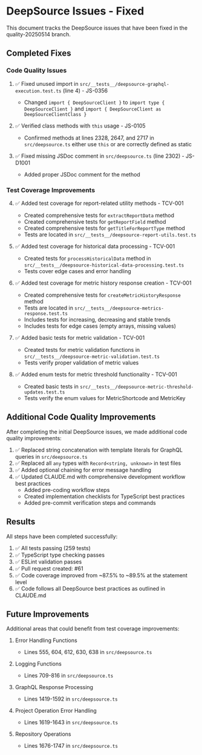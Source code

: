 # DeepSource Issues - Fixed

This document tracks the DeepSource issues that have been fixed in the quality-20250514 branch.

## Completed Fixes

### Code Quality Issues

1. ✅ Fixed unused import in `src/__tests__/deepsource-graphql-execution.test.ts` (line 4) - JS-0356
   - Changed `import { DeepSourceClient }` to `import type { DeepSourceClient }` and `import { DeepSourceClient as DeepSourceClientClass }`

2. ✅ Verified class methods with `this` usage - JS-0105
   - Confirmed methods at lines 2328, 2647, and 2717 in `src/deepsource.ts` either use `this` or are correctly defined as static

3. ✅ Fixed missing JSDoc comment in `src/deepsource.ts` (line 2302) - JS-D1001
   - Added proper JSDoc comment for the method

### Test Coverage Improvements

4. ✅ Added test coverage for report-related utility methods - TCV-001
   - Created comprehensive tests for `extractReportData` method
   - Created comprehensive tests for `getReportField` method
   - Created comprehensive tests for `getTitleForReportType` method
   - Tests are located in `src/__tests__/deepsource-report-utils.test.ts`

5. ✅ Added test coverage for historical data processing - TCV-001
   - Created tests for `processHistoricalData` method in `src/__tests__/deepsource-historical-data-processing.test.ts`
   - Tests cover edge cases and error handling

6. ✅ Added test coverage for metric history response creation - TCV-001
   - Created comprehensive tests for `createMetricHistoryResponse` method
   - Tests are located in `src/__tests__/deepsource-metrics-response.test.ts`
   - Includes tests for increasing, decreasing and stable trends
   - Includes tests for edge cases (empty arrays, missing values)

7. ✅ Added basic tests for metric validation - TCV-001
   - Created tests for metric validation functions in `src/__tests__/deepsource-metric-validation.test.ts`
   - Tests verify proper validation of metric values

8. ✅ Added enum tests for metric threshold functionality - TCV-001
   - Created basic tests in `src/__tests__/deepsource-metric-threshold-updates.test.ts`
   - Tests verify the enum values for MetricShortcode and MetricKey

## Additional Code Quality Improvements

After completing the initial DeepSource issues, we made additional code quality improvements:

1. ✅ Replaced string concatenation with template literals for GraphQL queries in `src/deepsource.ts`
2. ✅ Replaced all `any` types with `Record<string, unknown>` in test files
3. ✅ Added optional chaining for error message handling
4. ✅ Updated CLAUDE.md with comprehensive development workflow best practices
   - Added pre-coding workflow steps
   - Created implementation checklists for TypeScript best practices
   - Added pre-commit verification steps and commands

## Results

All steps have been completed successfully:

1. ✅ All tests passing (259 tests)
2. ✅ TypeScript type checking passes
3. ✅ ESLint validation passes
4. ✅ Pull request created: #61
5. ✅ Code coverage improved from ~87.5% to ~89.5% at the statement level
6. ✅ Code follows all DeepSource best practices as outlined in CLAUDE.md

## Future Improvements

Additional areas that could benefit from test coverage improvements:

1. Error Handling Functions
   - Lines 555, 604, 612, 630, 638 in `src/deepsource.ts`

2. Logging Functions
   - Lines 709-816 in `src/deepsource.ts`

3. GraphQL Response Processing
   - Lines 1419-1592 in `src/deepsource.ts`

4. Project Operation Error Handling
   - Lines 1619-1643 in `src/deepsource.ts`

5. Repository Operations
   - Lines 1676-1747 in `src/deepsource.ts`